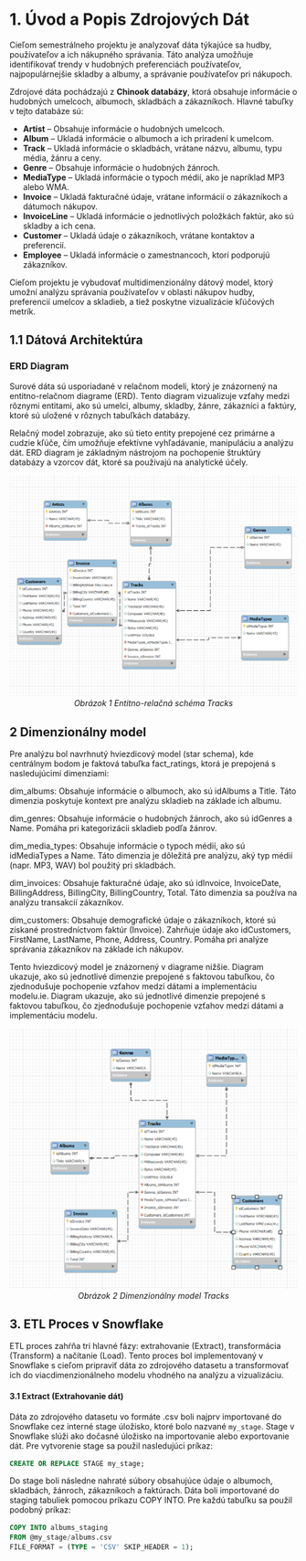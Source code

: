 # 1. Úvod a Popis Zdrojových Dát

Cieľom semestrálneho projektu je analyzovať dáta týkajúce sa hudby, používateľov a ich nákupného správania. Táto analýza umožňuje identifikovať trendy v hudobných preferenciách používateľov, najpopulárnejšie skladby a albumy, a správanie používateľov pri nákupoch.

Zdrojové dáta pochádzajú z **Chinook databázy**, ktorá obsahuje informácie o hudobných umelcoch, albumoch, skladbách a zákazníkoch. Hlavné tabuľky v tejto databáze sú:

- **Artist** – Obsahuje informácie o hudobných umelcoch.
- **Album** – Ukladá informácie o albumoch a ich priradení k umelcom.
- **Track** – Ukladá informácie o skladbách, vrátane názvu, albumu, typu média, žánru a ceny.
- **Genre** – Obsahuje informácie o hudobných žánroch.
- **MediaType** – Ukladá informácie o typoch médií, ako je napríklad MP3 alebo WMA.
- **Invoice** – Ukladá fakturačné údaje, vrátane informácií o zákazníkoch a dátumoch nákupov.
- **InvoiceLine** – Ukladá informácie o jednotlivých položkách faktúr, ako sú skladby a ich cena.
- **Customer** – Ukladá údaje o zákazníkoch, vrátane kontaktov a preferencií.
- **Employee** – Ukladá informácie o zamestnancoch, ktorí podporujú zákazníkov.

Cieľom projektu je vybudovať multidimenzionálny dátový model, ktorý umožní analýzu správania používateľov v oblasti nákupov hudby, preferencií umelcov a skladieb, a tiež poskytne vizualizácie kľúčových metrík.

## 1.1 Dátová Architektúra

### ERD Diagram

Surové dáta sú usporiadané v relačnom modeli, ktorý je znázornený na entitno-relačnom diagrame (ERD). Tento diagram vizualizuje vzťahy medzi rôznymi entitami, ako sú umelci, albumy, skladby, žánre, zákazníci a faktúry, ktoré sú uložené v rôznych tabuľkách databázy.

Relačný model zobrazuje, ako sú tieto entity prepojené cez primárne a cudzie kľúče, čím umožňuje efektívne vyhľadávanie, manipuláciu a analýzu dát. ERD diagram je základným nástrojom na pochopenie štruktúry databázy a vzorcov dát, ktoré sa používajú na analytické účely.

<p align="center">
  <img src="https://github.com/DavidFagyas/chinook/blob/main/Mysql%20chinook.png" alt="ERD Schema">
  <br>
  <em>Obrázok 1 Entitno-relačná schéma Tracks</em>
</p>

## 2 Dimenzionálny model

Pre analýzu bol navrhnutý hviezdicový model (star schema), kde centrálnym bodom je faktová tabuľka fact_ratings, ktorá je prepojená s nasledujúcimi dimenziami:

dim_albums: Obsahuje informácie o albumoch, ako sú idAlbums a Title. Táto dimenzia poskytuje kontext pre analýzu skladieb na základe ich albumu.

dim_genres: Obsahuje informácie o hudobných žánroch, ako sú idGenres a Name. Pomáha pri kategorizácii skladieb podľa žánrov.

dim_media_types: Obsahuje informácie o typoch médií, ako sú idMediaTypes a Name. Táto dimenzia je dôležitá pre analýzu, aký typ médií (napr. MP3, WAV) bol použitý pri skladbách.

dim_invoices: Obsahuje fakturačné údaje, ako sú idInvoice, InvoiceDate, BillingAddress, BillingCity, BillingCountry, Total. Táto dimenzia sa používa na analýzu transakcií zákazníkov.

dim_customers: Obsahuje demografické údaje o zákazníkoch, ktoré sú získané prostredníctvom faktúr (Invoice). Zahrňuje údaje ako idCustomers, FirstName, LastName, Phone, Address, Country. Pomáha pri analýze správania zákazníkov na základe ich nákupov.

Tento hviezdicový model je znázornený v diagrame nižšie. Diagram ukazuje, ako sú jednotlivé dimenzie prepojené s faktovou tabuľkou, čo zjednodušuje pochopenie vzťahov medzi dátami a implementáciu modelu.ie. Diagram ukazuje, ako sú jednotlivé dimenzie prepojené s faktovou tabuľkou, čo zjednodušuje pochopenie vzťahov medzi dátami a implementáciu modelu.

<p align="center">
  <img src="https://github.com/DavidFagyas/chinook/blob/main/MYsql%20star.png" alt="ERD Schema">
  <br>
  <em>Obrázok 2 Dimenzionálny model  Tracks</em>
</p>

## 3. ETL Proces v Snowflake

ETL proces zahŕňa tri hlavné fázy: extrahovanie (Extract), transformácia (Transform) a načítanie (Load). Tento proces bol implementovaný v Snowflake s cieľom pripraviť dáta zo zdrojového datasetu a transformovať ich do viacdimenzionálneho modelu vhodného na analýzu a vizualizáciu.

#### 3.1 Extract (Extrahovanie dát)

Dáta zo zdrojového datasetu vo formáte .csv boli najprv importované do Snowflake cez interné stage úložisko, ktoré bolo nazvané `my_stage`. Stage v Snowflake slúži ako dočasné úložisko na importovanie alebo exportovanie dát. Pre vytvorenie stage sa použil nasledujúci príkaz:

```sql
CREATE OR REPLACE STAGE my_stage;
```
Do stage boli následne nahraté súbory obsahujúce údaje o albumoch, skladbách, žánroch, zákazníkoch a faktúrach. Dáta boli importované do staging tabuliek pomocou príkazu COPY INTO. Pre každú tabuľku sa použil podobný príkaz:
```sql
COPY INTO albums_staging
FROM @my_stage/albums.csv
FILE_FORMAT = (TYPE = 'CSV' SKIP_HEADER = 1);
```
